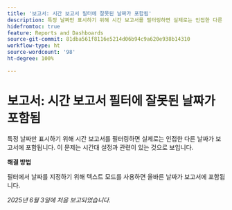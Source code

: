 ```yaml
---
title: '보고서: 시간 보고서 필터에 잘못된 날짜가 포함됨'
description: 특정 날짜만 표시하기 위해 시간 보고서를 필터링하면 실제로는 인접한 다른 날짜가 보고서에 포함됩니다. 이 문제는 시간대 설정과 관련이 있는 것으로 보입니다.
hidefromtoc: true
feature: Reports and Dashboards
source-git-commit: 81dba561f8116e5214d06b94c9a620e938b14310
workflow-type: ht
source-wordcount: '98'
ht-degree: 100%

---
```


# 보고서: 시간 보고서 필터에 잘못된 날짜가 포함됨

특정 날짜만 표시하기 위해 시간 보고서를 필터링하면 실제로는 인접한 다른 날짜가 보고서에 포함됩니다. 이 문제는 시간대 설정과 관련이 있는 것으로 보입니다.

**해결 방법**

필터에서 날짜를 지정하기 위해 텍스트 모드를 사용하면 올바른 날짜가 보고서에 포함됩니다.

_2025년 6월 3일에 처음 보고되었습니다._
